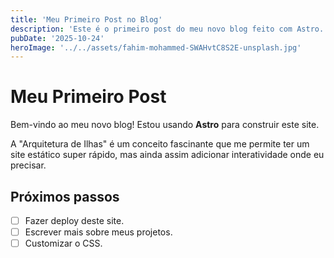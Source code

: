 ```yaml
---
title: 'Meu Primeiro Post no Blog'
description: 'Este é o primeiro post do meu novo blog feito com Astro.'
pubDate: '2025-10-24'
heroImage: '../../assets/fahim-mohammed-SWAHvtC8S2E-unsplash.jpg'
---
```


# Meu Primeiro Post

Bem-vindo ao meu novo blog! Estou usando **Astro** para construir este site.

A "Arquitetura de Ilhas" é um conceito fascinante que me permite ter um site estático super rápido, mas ainda assim adicionar interatividade onde eu precisar.

## Próximos passos

- [ ] Fazer deploy deste site.
- [ ] Escrever mais sobre meus projetos.
- [ ] Customizar o CSS.